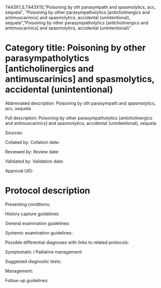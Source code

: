 T443X1,S,T443X1S,"Poisoning by oth parasympath and spasmolytics, acc, sequela", "Poisoning by other parasympatholytics [anticholinergics and antimuscarinics] and spasmolytics, accidental (unintentional), sequela","Poisoning by other parasympatholytics [anticholinergics and antimuscarinics] and spasmolytics, accidental (unintentional)"
# Category title: Poisoning by other parasympatholytics [anticholinergics and antimuscarinics] and spasmolytics, accidental (unintentional)

Abbreviated description: Poisoning by oth parasympath and spasmolytics, acc, sequela

Full description: Poisoning by other parasympatholytics [anticholinergics and antimuscarinics] and spasmolytics, accidental (unintentional), sequela

Sources:

Collated by:
Collation date:

Reviewed by:
Review date:

Validated by:
Validation date:

Approval UID:

# Protocol description

Presenting conditions:

History capture guidelines:

General examination guidelines:

Systemic examination guidelines:

Possible differential diagnoses with links to related protocols:

Symptomatic / Palliative management:

Suggested diagnostic tests:

Management:

Follow-up guidelines:
